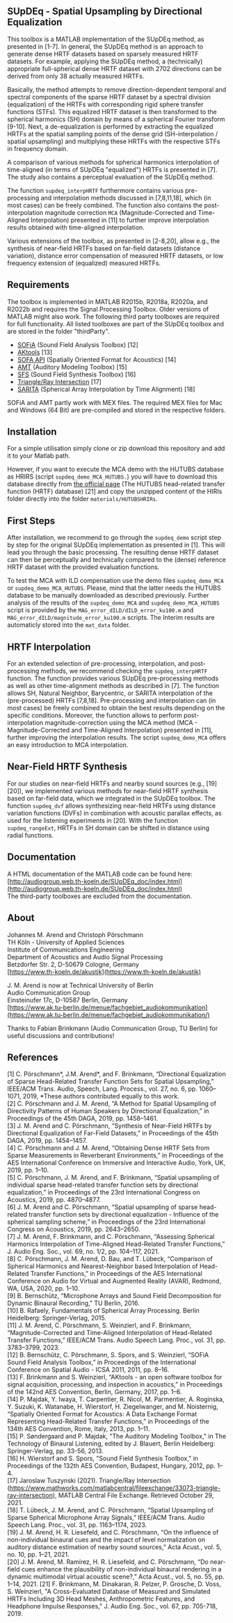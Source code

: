 ## SUpDEq - Spatial Upsampling by Directional Equalization
This toolbox is a MATLAB implementation of the SUpDEq method, as presented in [1-7]. In general, the SUpDEq method is an approach to generate dense HRTF datasets based on sparsely measured HRTF datasets. For example, applying the SUpDEq method, a (technically) appropriate full-spherical dense HRTF dataset with 2702 directions can be derived from only 38 actually measured HRTFs. 

Basically, the method attempts to remove direction-dependent temporal and spectral components of the sparse HRTF dataset by a spectral division (equalization) of the HRTFs with corresponding rigid sphere transfer functions (STFs). This equalized HRTF dataset is then transformed to the spherical harmonics (SH) domain by means of a spherical Fourier transform [9-10]. Next, a de-equalization is performed by extracting the equalized HRTFs at the spatial sampling points of the dense grid (SH-interpolation / spatial upsampling) and multiplying these HRTFs with the respective STFs in frequency domain.

A comparison of various methods for spherical harmonics interpolation of time-aligned (in terms of SUpDEq "equalized") HRTFs is presented in [7]. The study also contains a perceptual evaluation of the SUpDEq method. 

The function `supdeq_interpHRTF` furthermore contains various pre-processing and interpolation methods discussed in [7,8,11,18], which (in most cases) can be freely combined. The function also contains the post-interpolation magnitude correction `MCA` (Magnitude-Corrected and Time-Aligned Interpolation) presented in [11] to further improve interpolation results obtained with time-aligned interpolation. 

Various extensions of the toolbox, as presented in [2-8,20], allow e.g., the synthesis of near-field HRTFs based on far-field datasets (distance variation), distance error compensation of measured HRTF datasets, or low frequency extension of (equalized) measured HRTFs.

## Requirements
The toolbox is implemented in MATLAB R2015b, R2018a, R2020a, and R2022b and requires the Signal Processing Toolbox. Older versions of MATLAB might also work. The following third party toolboxes are required for full functionality. All listed toolboxes are part of the SUpDEq toolbox and are stored in the folder "thirdParty".

- [SOFiA](https://github.com/AudioGroupCologne/SOFiA) (Sound Field Analysis Toolbox) [12]  
- [AKtools](https://www.ak.tu-berlin.de/menue/publications/open_research_tools/aktools/) [13]   
- [SOFA API](https://sourceforge.net/projects/sofacoustics/) (Spatially Oriented Format for Acoustics) [14]  
- [AMT](http://amtoolbox.sourceforge.net) (Auditory Modeling Toolbox) [15]   
- [SFS](https://github.com/sfstoolbox/sfs-matlab) (Sound Field Synthesis Toolbox) [16]   
- [Triangle/Ray Intersection](https://www.mathworks.com/matlabcentral/fileexchange/33073-triangle-ray-intersection) [17]   
- [SARITA](https://github.com/AudioGroupCologne/SARITA) (Spherical Array Interpolation by Time Alignment) [18]   

SOFiA and AMT partly work with MEX files. The required MEX files for Mac and Windows (64 Bit) are pre-compiled and stored in the respective folders. 


## Installation
For a simple utilisation simply clone or zip download this repository and add it to your Matlab path.

However, if you want to execute the MCA demo with the HUTUBS database as HRIRS (script `supdeq_demo_MCA_HUTUBS.`) you will have to download this database directly from [the official page](https://depositonce.tu-berlin.de/items/dc2a3076-a291-417e-97f0-7697e332c960) (The HUTUBS head-related transfer function (HRTF) database) [21]  and copy the unzipped content of the HIRIs folder directly into the folder `materials/HUTUBSHRIRs`.

## First Steps
After installation, we recommend to go through the `supdeq_demo` script step by step for the original SUpDEq implementation as presented in [1]. This will lead you through the basic processing. The resulting dense HRTF dataset can then be perceptually and technically compared to the (dense) reference HRTF dataset with the provided evaluation functions.

To test the MCA with ILD compensation use the demo files `supdeq_demo_MCA` or `supdeq_demo_MCA_HUTUBS`. Please, mind that the latter needs the HUTUBS database to be manually downloaded as described previously. Further analysis of the results of the `supdeq_demo_MCA` and `supdeq_demo_MCA_HUTUBS` script is provided by the `MAG_error_dILD/dILD_error_ku100.m` and `MAG_error_dILD/magnitude_error_ku100.m` scripts. The Interim results are automaticly stored into the `mat_data` folder.

## HRTF Interpolation
For an extended selection of pre-processing, interpolation, and post-processing methods, we recommend checking the `supdeq_interpHRTF` function. The function provides various SUpDEq pre-processing methods as well as other time-alignment methods as described in [7]. The function allows SH, Natural Neighbor, Barycentric, or SARITA interpolation of the (pre-processed) HRTFs [7,8,18]. Pre-processing and interpolation can (in most cases) be freely combined to obtain the best results depending on the specific conditions. Moreover, the function allows to perform post-interpolation magnitude-correction using the MCA method (MCA - Magnitude-Corrected and Time-Aligned Interpolation) presented in [11], further improving the interpolation results. The script `supdeq_demo_MCA` offers an easy introduction to MCA interpolation.

## Near-Field HRTF Synthesis

For our studies on near-field HRTFs and nearby sound sources (e.g., [19][20]), we implemented various methods for near-field HRTF synthesis based on far-field data, which we integrated in the SUpDEq toolbox. The function `supdeq_dvf` allows synthesizing near-field HRTFs using distance variation functions (DVFs) in combination with acoustic parallax effects, as used for the listening experiments in [20]. With the function `supdeq_rangeExt`, HRTFs in SH domain can be shifted in distance using radial functions. 

## Documentation
A HTML documentation of the MATLAB code can be found here:  
[http://audiogroup.web.th-koeln.de/SUpDEq_doc/index.html](http://audiogroup.web.th-koeln.de/SUpDEq_doc/index.html)  
The third-party toolboxes are excluded from the documentation.

## About
Johannes M. Arend and Christoph Pörschmann  
TH Köln - University of Applied Sciences  
Institute of Communications Engineering  
Department of Acoustics and Audio Signal Processing  
Betzdorfer Str. 2, D-50679 Cologne, Germany  
[https://www.th-koeln.de/akustik](https://www.th-koeln.de/akustik) 

J. M. Arend is now at Technical University of Berlin  
Audio Communication Group  
Einsteinufer 17c, D-10587 Berlin, Germany  
[https://www.ak.tu-berlin.de/menue/fachgebiet_audiokommunikation](https://www.ak.tu-berlin.de/menue/fachgebiet_audiokommunikation/)

Thanks to Fabian Brinkmann (Audio Communication Group, TU Berlin) for useful discussions and contributions!  

## References
[1] C. Pörschmann\*, J.M. Arend\*, and F. Brinkmann, “Directional Equalization of Sparse Head-Related Transfer Function Sets for Spatial Upsampling,” IEEE/ACM Trans. Audio, Speech, Lang. Process., vol. 27, no. 6, pp. 1060–1071, 2019, \*These authors contributed equally to this work.  
[2] C. Pörschmann and J. M. Arend, “A Method for Spatial Upsampling of Directivity Patterns of Human Speakers by Directional Equalization,” in Proceedings of the 45th DAGA, 2019, pp. 1458–1461.  
[3] J. M. Arend and C. Pörschmann, “Synthesis of Near-Field HRTFs by Directional Equalization of Far-Field Datasets,” in Proceedings of the 45th DAGA, 2019, pp. 1454–1457.  
[4] C. Pörschmann and J. M. Arend, “Obtaining Dense HRTF Sets from Sparse Measurements in Reverberant Environments,” in Proceedings of the AES International Conference on Immersive and Interactive Audio, York, UK, 2019, pp. 1–10.  
[5] C. Pörschmann, J. M. Arend, and F. Brinkmann, “Spatial upsampling of individual sparse head-related transfer function sets by directional equalization,” in Proceedings of the 23rd International Congress on Acoustics, 2019, pp. 4870–4877.  
[6] J. M. Arend and C. Pörschmann, “Spatial upsampling of sparse head-related transfer function sets by directional equalization - Influence of the spherical sampling scheme,” in Proceedings of the 23rd International Congress on Acoustics, 2019, pp. 2643–2650.   
[7] J. M. Arend, F. Brinkmann, and C. Pörschmann, “Assessing Spherical Harmonics Interpolation of Time-Aligned Head-Related Transfer Functions,” J. Audio Eng. Soc., vol. 69, no. 1/2, pp. 104–117, 2021.  
[8] C. Pörschmann, J. M. Arend, D. Bau, and T. Lübeck, “Comparison of Spherical Harmonics and Nearest-Neighbor based Interpolation of Head-Related Transfer Functions,” in Proceedings of the AES International Conference on Audio for Virtual and Augmented Reality (AVAR), Redmond, WA, USA, 2020, pp. 1–10.  
[9] B. Bernschütz, “Microphone Arrays and Sound Field Decomposition for Dynamic Binaural Recording,” TU Berlin, 2016.  
[10] B. Rafaely, Fundamentals of Spherical Array Processing. Berlin Heidelberg: Springer-Verlag, 2015.   
[11] J. M. Arend, C. Pörschmann, S. Weinzierl, and F. Brinkmann, “Magnitude-Corrected and Time-Aligned Interpolation of Head-Related Transfer Functions,” IEEE/ACM Trans. Audio Speech Lang. Proc., vol. 31, pp. 3783–3799, 2023.   
[12] B. Bernschütz, C. Pörschmann, S. Spors, and S. Weinzierl, “SOFiA Sound Field Analysis Toolbox,” in Proceedings of the International Conference on Spatial Audio - ICSA 2011, 2011, pp. 8–16.  
[13] F. Brinkmann and S. Weinzierl, “AKtools - an open software toolbox for signal acquisition, processing, and inspection in acoustics,” in Proceedings of the 142nd AES Convention, Berlin, Germany, 2017, pp. 1–6.  
[14] P. Majdak, Y. Iwaya, T. Carpentier, R. Nicol, M. Parmentier, A. Roginska, Y. Suzuki, K. Watanabe, H. Wierstorf, H. Ziegelwanger, and M. Noisternig, “Spatially Oriented Format for Acoustics: A Data Exchange Format Representing Head-Related Transfer Functions,” in Proceedings of the 134th AES Convention, Rome, Italy, 2013, pp. 1–11.  
[15] P. Søndergaard and P. Majdak, "The Auditory Modeling Toolbox," in The Technology of Binaural Listening, edited by J. Blauert, Berlin Heidelberg: Springer-Verlag, pp. 33-56, 2013.  
[16] H. Wierstorf and S. Spors, "Sound Field Synthesis Toolbox," in Proceedings of the 132th AES Convention, Budapest, Hungary, 2012, pp. 1–4.  
[17] Jaroslaw Tuszynski (2021). Triangle/Ray Intersection (https://www.mathworks.com/matlabcentral/fileexchange/33073-triangle-ray-intersection), MATLAB Central File Exchange. Retrieved October 29, 2021.  
[18] T. Lübeck, J. M. Arend, and C. Pörschmann, “Spatial Upsampling of Sparse Spherical Microphone Array Signals,” IEEE/ACM Trans. Audio Speech Lang. Proc., vol. 31, pp. 1163–1174, 2023.  
[19] J. M. Arend, H. R. Liesefeld, and C. Pörschmann, “On the influence of non-individual binaural cues and the impact of level normalization on auditory distance estimation of nearby sound sources,” Acta Acust., vol. 5, no. 10, pp. 1–21, 2021.  
[20] J. M. Arend, M. Ramírez, H. R. Liesefeld, and C. Pörschmann, “Do near-field cues enhance the plausibility of non-individual binaural rendering in a dynamic multimodal virtual acoustic scene?,” Acta Acust., vol. 5, no. 55, pp. 1–14, 2021.
[21] F. Brinkmann, M. Dinakaran, R. Pelzer, P. Grosche, D. Voss, S. Weinzierl, "A Cross-Evaluated Database of Measured and Simulated HRTFs Including 3D Head Meshes, Anthropometric Features, and Headphone Impulse Responses," J. Audio Eng. Soc., vol. 67, pp. 705-718, 2019.

